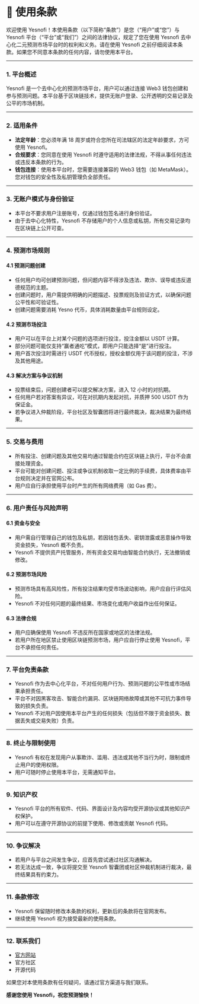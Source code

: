 # 📖 使用条款

欢迎使用 Yesnofi！本使用条款（以下简称“条款”）是您（“用户”或“您”）与 Yesnofi 平台（“平台”或“我们”）之间的法律协议，规定了您在使用 Yesnofi 去中心化二元预测市场平台时的权利和义务。请在使用 Yesnofi 之前仔细阅读本条款。如果您不同意本条款的任何内容，请勿使用本平台。

***

### **1. 平台概述**

Yesnofi 是一个去中心化的预测市场平台，用户可以通过连接 Web3 钱包创建和参与预测问题。本平台基于区块链技术，提供无账户登录、公开透明的交易记录及公平的市场机制。

***

### **2. 适用条件**

* **法定年龄**：您必须年满 18 周岁或符合您所在司法辖区的法定年龄要求，方可使用 Yesnofi。
* **合规要求**：您同意在使用 Yesnofi 时遵守适用的法律法规，不得从事任何违法或违反本条款的行为。
* **钱包连接**：使用本平台时，您需要连接兼容的 Web3 钱包（如 MetaMask）。您对钱包的安全性及私钥管理负全部责任。

***

### **3. 无账户模式与身份验证**

* 本平台不要求用户注册账号，仅通过钱包签名进行身份验证。
* 由于去中心化特性，Yesnofi 不存储用户的个人信息或私钥，所有交易记录均在区块链上公开可查。

***

### **4. 预测市场规则**

#### **4.1 预测问题创建**

* 任何用户均可创建预测问题，但问题内容不得涉及违法、欺诈、误导或违反道德规范的主题。
* 创建问题时，用户需提供明确的问题描述、投票规则及验证方式，以确保问题公平性和可验证性。
* 创建问题需要消耗 Yesno 代币，具体消耗数量由平台规则设定。

#### **4.2 预测市场投注**

* 用户可以在平台上对某个问题的选项进行投注，投注金额以 USDT 计算。
* 部分问题可能仅支持“赢者通吃”模式，即用户只能选择“是”进行投注。
* 用户首次投注时需进行 USDT 代币授权，授权金额仅用于该问题的投注，不涉及其他用途。

#### **4.3 解决方案与争议机制**

* 投票结束后，问题创建者可以提交解决方案，进入 12 小时的对抗期。
* 任何用户若对答案有异议，可在对抗期内发起对抗，并质押 500 USDT 作为保证金。
* 若争议进入仲裁阶段，平台社区及智囊团将进行最终裁决，裁决结果为最终结果。

***

### **5. 交易与费用**

* 所有投注、创建问题及其他交易均通过智能合约在区块链上执行，平台不会直接处理资金。
* 平台可能对创建问题、投注或争议机制收取一定比例的手续费，具体费率由平台规则决定并在官网公布。
* 用户应自行承担使用平台时产生的所有网络费用（如 Gas 费）。

***

### **6. 用户责任与风险声明**

#### **6.1 资金与安全**

* 用户需自行管理自己的钱包及私钥，若因钱包丢失、密钥泄露或恶意操作导致资金损失，Yesnofi 概不负责。
* Yesnofi 不提供资产托管服务，所有资金交易均由智能合约执行，无法撤销或修改。

#### **6.2 预测市场风险**

* 预测市场具有高风险性，所有投注结果均受市场波动影响，用户应自行评估风险。
* Yesnofi 不对任何问题的最终结果、市场变化或用户收益作出任何保证。

#### **6.3 法律合规**

* 用户应确保使用 Yesnofi 不违反所在国家或地区的法律法规。
* 若用户所在地区禁止使用区块链预测市场，用户应自行停止使用 Yesnofi，平台不承担任何责任。

***

### **7. 平台免责条款**

* Yesnofi 作为去中心化平台，不对任何用户行为、预测问题的公平性或市场结果承担责任。
* 平台不对因黑客攻击、智能合约漏洞、区块链网络故障或其他不可抗力事件导致的损失负责。
* Yesnofi 不对用户因使用本平台产生的任何损失（包括但不限于资金损失、数据丢失或交易失败）负责。

***

### **8. 终止与限制使用**

* Yesnofi 有权在发现用户从事欺诈、滥用、违法或其他不当行为时，限制或终止用户的使用权限。
* 用户可随时停止使用本平台，无需通知平台。

***

### **9. 知识产权**

* Yesnofi 平台的所有软件、代码、界面设计及内容均受开源协议或其他知识产权保护。
* 用户可以在遵守开源协议的前提下使用、修改或贡献 Yesnofi 代码。

***

### **10. 争议解决**

* 若用户与平台之间发生争议，应首先尝试通过社区沟通解决。
* 若无法达成一致，争议将提交至 Yesnofi 智囊团或社区仲裁机制进行裁决，最终结果具有约束力。

***

### **11. 条款修改**

* Yesnofi 保留随时修改本条款的权利，更新后的条款将在官网发布。
* 继续使用 Yesnofi 视为接受最新的使用条款。

***

### **12. 联系我们**

* [官方网站](https://yesno.fi)
* 官方社区
* 开源代码

如果您对本使用条款有任何疑问，请通过官方渠道与我们联系。

**感谢您使用 Yesnofi，祝您预测愉快！**
